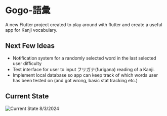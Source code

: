 # Gogo-語彙

A new Flutter project created to play around with flutter and create a useful app for Kanji vocabulary.

## Next Few Ideas

- Notification system for a randomly selected word in the last selected user difficulty
- Test interface for user to input フリガナ(furigana) reading of a Kanji.
- Implement local database so app can keep track of which words user has been tested on (and got wrong, basic stat tracking etc.)

## Current State

![Current State 8/3/2024](https://github.com/ilaylow/gogo-goi/assets/45478832/8920e9e7-52cb-4b21-9a5c-e6501c4ef68d)
